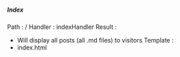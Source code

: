##### Index
Path : /
Handler : indexHandler
Result : 
- Will display all posts (all .md files) to visitors
Template : 
- index.html

